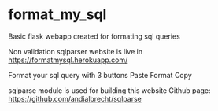 # format_my_sql

Basic flask webapp created for formating sql queries

Non validation sqlparser
website is live in https://formatmysql.herokuapp.com/

Format your sql query with 3 buttons Paste Format Copy

sqlparse module is used for building this website Github page: https://github.com/andialbrecht/sqlparse

